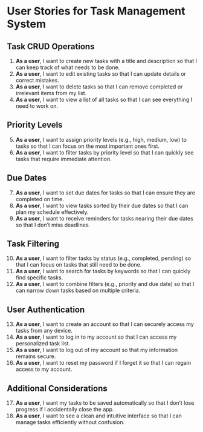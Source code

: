 # User Stories for Task Management System

## Task CRUD Operations
1. **As a user**, I want to create new tasks with a title and description so that I can keep track of what needs to be done.
2. **As a user**, I want to edit existing tasks so that I can update details or correct mistakes.
3. **As a user**, I want to delete tasks so that I can remove completed or irrelevant items from my list.
4. **As a user**, I want to view a list of all tasks so that I can see everything I need to work on.

## Priority Levels
5. **As a user**, I want to assign priority levels (e.g., high, medium, low) to tasks so that I can focus on the most important ones first.
6. **As a user**, I want to filter tasks by priority level so that I can quickly see tasks that require immediate attention.

## Due Dates
7. **As a user**, I want to set due dates for tasks so that I can ensure they are completed on time.
8. **As a user**, I want to view tasks sorted by their due dates so that I can plan my schedule effectively.
9. **As a user**, I want to receive reminders for tasks nearing their due dates so that I don’t miss deadlines.

## Task Filtering
10. **As a user**, I want to filter tasks by status (e.g., completed, pending) so that I can focus on tasks that still need to be done.
11. **As a user**, I want to search for tasks by keywords so that I can quickly find specific tasks.
12. **As a user**, I want to combine filters (e.g., priority and due date) so that I can narrow down tasks based on multiple criteria.

## User Authentication
13. **As a user**, I want to create an account so that I can securely access my tasks from any device.
14. **As a user**, I want to log in to my account so that I can access my personalized task list.
15. **As a user**, I want to log out of my account so that my information remains secure.
16. **As a user**, I want to reset my password if I forget it so that I can regain access to my account.

## Additional Considerations
17. **As a user**, I want my tasks to be saved automatically so that I don’t lose progress if I accidentally close the app.
18. **As a user**, I want to see a clean and intuitive interface so that I can manage tasks efficiently without confusion.